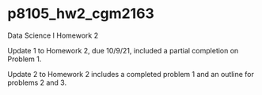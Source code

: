# p8105_hw2_cgm2163
Data Science I Homework 2

Update 1 to Homework 2, due 10/9/21, included a partial completion on Problem 1.

Update 2 to Homework 2 includes a completed problem 1 and an outline for problems 2 and 3.

